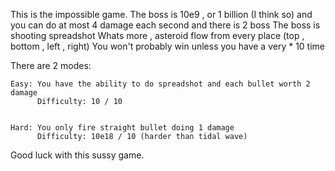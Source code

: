 This is the impossible game.
The boss is 10e9 , or 1 billion (I think so) and you can do at most 4 damage each second and there is 2 boss
The boss is shooting spreadshot
Whats more , asteroid flow from every place (top , bottom , left , right)
You won't probably win unless you have a very * 10 time


There are 2 modes:

    Easy: You have the ability to do spreadshot and each bullet worth 2 damage
          Difficulty: 10 / 10 

          
    Hard: You only fire straight bullet doing 1 damage
          Difficulty: 10e18 / 10 (harder than tidal wave)

Good luck with this sussy game.
